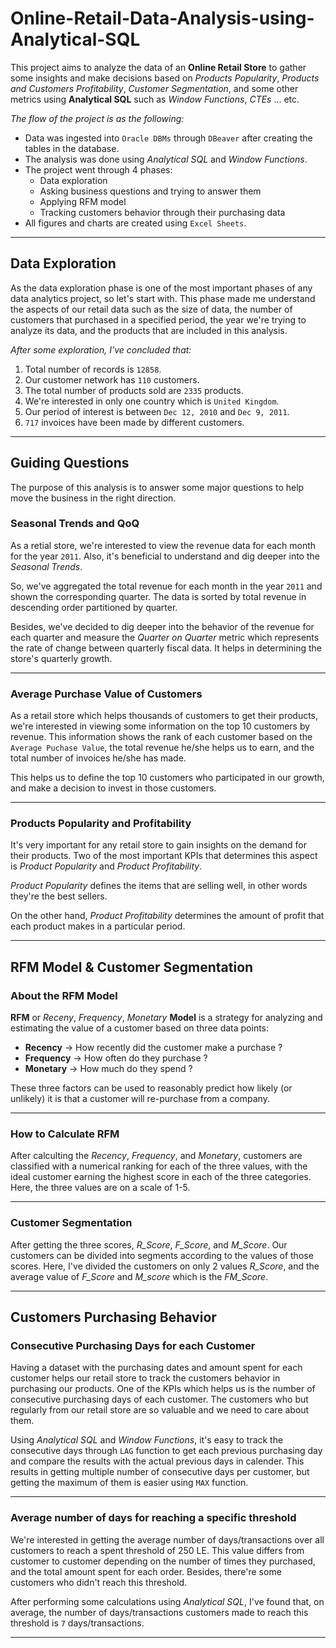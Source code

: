 # Online-Retail-Data-Analysis-using-Analytical-SQL

This project aims to analyze the data of an __Online Retail Store__ to gather some insights and make decisions based on *Products Popularity*, *Products and Customers Profitability*, *Customer Segmentation*, and some other metrics using __Analytical SQL__ such as *Window Functions*, *CTEs* ... etc.

*The flow of the project is as the following:*
- Data was ingested into `Oracle DBMs` through `DBeaver` after creating the tables in the database.
- The analysis was done using *Analytical SQL* and *Window Functions*.
- The project went through 4 phases:
  - Data exploration
  - Asking business questions and trying to answer them
  - Applying RFM model
  - Tracking customers behavior through their purchasing data
- All figures and charts are created using `Excel Sheets`.

---

## Data Exploration ##

As the data exploration phase is one of the most important phases of any data analytics project, so let's start with. This phase made me understand the aspects of our retail data such as the size of data, the number of customers that purchased in a specified period, the year we're trying to analyze its data, and the products that are included in this analysis.



*After some exploration, I've concluded that:*
1. Total number of records is `12858`.
2. Our customer network has `110` customers.
3. The total number of products sold are `2335` products.
4. We're interested in only one country which is `United Kingdom`.
5. Our period of interest is between `Dec 12, 2010` and `Dec 9, 2011`.
6. `717` invoices have been made by different customers.



---

## Guiding Questions ##

The purpose of this analysis is to answer some major questions to help move the business in the right direction.

### Seasonal Trends and QoQ ###

As a retial store, we're interested to view the revenue data for each month for the year `2011`. Also, it's beneficial to understand and dig deeper into the *Seasonal Trends*.

So, we've aggregated the total revenue for each month in the year `2011` and shown the corresponding quarter. The data is sorted by total revenue in descending order partitioned by quarter.


Besides, we've decided to dig deeper into the behavior of the revenue for each quarter and measure the *Quarter on Quarter* metric which represents the rate of change between quarterly fiscal data. It helps in determining the store's quarterly growth.


---

### Average Purchase Value of Customers ###

As a retail store which helps thousands of customers to get their products, we're interested in viewing some information on the top 10 customers by revenue. This information shows the rank of each customer based on the `Average Puchase Value`, the total revenue he/she helps us to earn, and the total number of invoices he/she has made.

This helps us to define the top 10 customers who participated in our growth, and make a decision to invest in those customers.

---

### Products Popularity and Profitability ###

It's very important for any retail store to gain insights on the demand for their products. Two of the most important KPIs that determines this aspect is *Product Popularity* and *Product Profitability*.

*Product Popularity* defines the items that are selling well, in other words they're the best sellers.

On the other hand, *Product Profitability* determines the amount of profit that each product makes in a particular period.


---

## RFM Model & Customer Segmentation ##

### About the RFM Model ###

__RFM__ or *Receny*, *Frequency*, *Monetary* __Model__ is a strategy for analyzing and estimating the value of a customer based on three data points:

- __Recency__ &rarr; How recently did the customer make a purchase ?
- __Frequency__ &rarr; How often do they purchase ?
- __Monetary__ &rarr; How much do they spend ?

These three factors can be used to reasonably predict how likely (or unlikely) it is that a customer will re-purchase from a company.

---

### How to Calculate RFM ###

After calculting the *Recency*, *Frequency*, and *Monetary*, customers are classified with a numerical ranking for each of the three values, with the ideal customer earning the highest score in each of the three categories. Here, the three values are on a scale of 1-5.

---

### Customer Segmentation ###

After getting the three scores, *R_Score*, *F_Score*, and *M_Score*. Our customers can be divided into segments according to the values of those scores. Here, I've divided the customers on only 2 values *R_Score*, and the average value of *F_Score* and *M_score* which is the *FM_Score*.

---

## Customers Purchasing Behavior ##

### Consecutive Purchasing Days for each Customer ###

Having a dataset with the purchasing dates and amount spent for each customer helps our retail store to track the customers behavior in purchasing our products. One of the KPIs which helps us is the number of consecutive purchasing days of each customer. The customers who but regularly from our retail store are so valuable and we need to care about them.


Using *Analytical SQL* and *Window Functions*, it's easy to track the consecutive days through `LAG` function to get each previous purchasing day and compare the results with the actual previous days in calender. This results in getting multiple number of consecutive days per customer, but getting the maximum of them is easier using `MAX` function.

---

### Average number of days for reaching a specific threshold ###

We're interested in getting the average number of days/transactions over all customers to reach a spent threshold of 250 LE. This value differs from customer to customer depending on the number of times they purchased, and the total amount spent for each order. Besides, there're some customers who didn't reach this threshold.

After performing some calculations using *Analytical SQL*, I've found that, on average, the number of days/transactions customers made to reach this threshold is `7` days/transactions.

---
